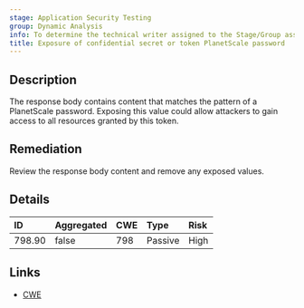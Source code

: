 ```yaml
---
stage: Application Security Testing
group: Dynamic Analysis
info: To determine the technical writer assigned to the Stage/Group associated with this page, see https://handbook.gitlab.com/handbook/product/ux/technical-writing/#assignments
title: Exposure of confidential secret or token PlanetScale password
---
```


## Description

The response body contains content that matches the pattern of a PlanetScale password.
Exposing this value could allow attackers to gain access to all resources granted by this token.

## Remediation

Review the response body content and remove any exposed values.

## Details

| ID | Aggregated | CWE | Type | Risk |
|:---|:-----------|:----|:-----|:-----|
| 798.90 | false | 798 | Passive | High |

## Links

- [CWE](https://cwe.mitre.org/data/definitions/798.html)
